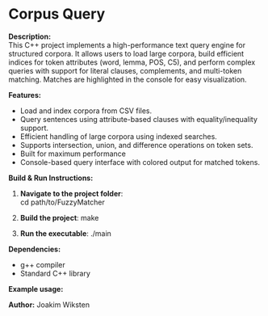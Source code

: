 # Corpus Query

**Description:**  
This C++ project implements a high-performance text query engine for structured corpora. It allows users to load large corpora, build efficient indices for token attributes (word, lemma, POS, C5), and perform complex queries with support for literal clauses, complements, and multi-token matching. Matches are highlighted in the console for easy visualization.

**Features:**  
- Load and index corpora from CSV files.  
- Query sentences using attribute-based clauses with equality/inequality support.  
- Efficient handling of large corpora using indexed searches.  
- Supports intersection, union, and difference operations on token sets.
- Built for maximum performance
- Console-based query interface with colored output for matched tokens.  


**Build & Run Instructions:**  

1. **Navigate to the project folder**:  
   cd path/to/FuzzyMatcher

2. **Build the project**:
   make
   
3. **Run the executable**:
   ./main

**Dependencies:**
- g++ compiler
- Standard C++ library

**Example usage:**

**Author:** 
Joakim Wiksten
